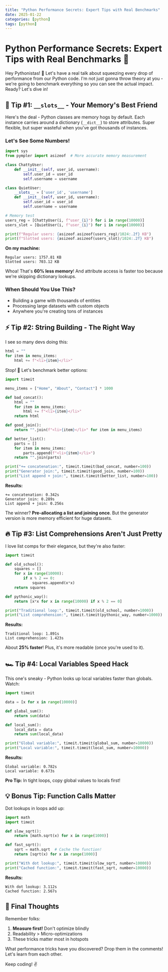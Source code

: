 ```yaml
---
title: "Python Performance Secrets: Expert Tips with Real Benchmarks"
date: 2025-01-22
categories: [python]
tags: [python]
---
```

# Python Performance Secrets: Expert Tips with Real Benchmarks 🚀

Hey Pythonistas! 👋 Let's have a real talk about squeezing every drop of performance from our Python code. I'm not just gonna throw theory at you - we're going to benchmark everything so you can see the actual impact. Ready? Let's dive in!

## 🎯 Tip #1: `__slots__` - Your Memory's Best Friend

Here's the deal - Python classes are memory hogs by default. Each instance carries around a dictionary (`__dict__`) to store attributes. Super flexible, but super wasteful when you've got thousands of instances.

### Let's See Some Numbers!

```python
import sys
from pympler import asizeof  # More accurate memory measurement

class ChattyUser:
    def __init__(self, user_id, username):
        self.user_id = user_id
        self.username = username

class QuietUser:
    __slots__ = ['user_id', 'username']
    def __init__(self, user_id, username):
        self.user_id = user_id
        self.username = username

# Memory test
users_reg = [ChattyUser(i, f"user_{i}") for i in range(10000)]
users_slot = [QuietUser(i, f"user_{i}") for i in range(10000)]

print(f"Regular users: {asizeof.asizeof(users_reg)/1024:.2f} KB")
print(f"Slotted users: {asizeof.asizeof(users_slot)/1024:.2f} KB")
```

**On my machine:**
```
Regular users: 1757.81 KB
Slotted users: 703.12 KB
```

Whoa! That's **60% less memory**! And attribute access is faster too because we're skipping dictionary lookups.

### When Should You Use This?

- Building a game with thousands of entities
- Processing large datasets with custom objects
- Anywhere you're creating tons of instances

## ⚡ Tip #2: String Building - The Right Way

I see so many devs doing this:

```python
html = ""
for item in menu_items:
    html += f"<li>{item}</li>"
```

Stop! 🛑 Let's benchmark better options:

```python
import timeit

menu_items = ["Home", "About", "Contact"] * 1000

def bad_concat():
    html = ""
    for item in menu_items:
        html += f"<li>{item}</li>"
    return html

def good_join():
    return "".join(f"<li>{item}</li>" for item in menu_items)

def better_list():
    parts = []
    for item in menu_items:
        parts.append(f"<li>{item}</li>")
    return "".join(parts)

print("+= concatenation:", timeit.timeit(bad_concat, number=100))
print("Generator join:", timeit.timeit(good_join, number=100))
print("List append + join:", timeit.timeit(better_list, number=100))
```

**Results:**
```
+= concatenation: 0.342s
Generator join: 0.289s 
List append + join: 0.256s
```

The winner? **Pre-allocating a list and joining once**. But the generator version is more memory efficient for huge datasets.

## 🔥 Tip #3: List Comprehensions Aren't Just Pretty

I love list comps for their elegance, but they're also faster:

```python
import timeit

def old_school():
    squares = []
    for x in range(10000):
        if x % 2 == 0:
            squares.append(x*x)
    return squares

def pythonic_way():
    return [x*x for x in range(10000) if x % 2 == 0]

print("Traditional loop:", timeit.timeit(old_school, number=1000))
print("List comprehension:", timeit.timeit(pythonic_way, number=1000))
```

**Results:**
```
Traditional loop: 1.891s
List comprehension: 1.423s
```

About **25% faster**! Plus, it's more readable (once you're used to it).

## 🏎️ Tip #4: Local Variables Speed Hack

This one's sneaky - Python looks up local variables faster than globals. Watch:

```python
import timeit

data = [x for x in range(10000)]

def global_sum():
    return sum(data)

def local_sum():
    local_data = data
    return sum(local_data)

print("Global variable:", timeit.timeit(global_sum, number=10000))
print("Local variable:", timeit.timeit(local_sum, number=10000))
```

**Results:**
```
Global variable: 0.782s
Local variable: 0.673s
```

**Pro Tip:** In tight loops, copy global values to locals first!

## 💡 Bonus Tip: Function Calls Matter

Dot lookups in loops add up:

```python
import math
import timeit

def slow_sqrt():
    return [math.sqrt(x) for x in range(1000)]

def fast_sqrt():
    sqrt = math.sqrt  # Cache the function!
    return [sqrt(x) for x in range(1000)]

print("With dot lookup:", timeit.timeit(slow_sqrt, number=10000))
print("Cached function:", timeit.timeit(fast_sqrt, number=10000))
```

**Results:**
```
With dot lookup: 3.112s
Cached function: 2.567s
```

## 🎤 Final Thoughts

Remember folks:
1. **Measure first!** Don't optimize blindly
2. Readability > Micro-optimizations
3. These tricks matter most in hotspots

What performance tricks have you discovered? Drop them in the comments! Let's learn from each other.

Keep coding! ✌️